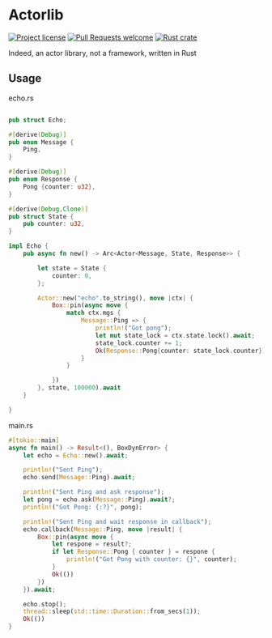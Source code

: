 # Actorlib

[![Project license](https://img.shields.io/github/license/evgenyigumnov/actor-lib.svg?style=flat-square)](LICENSE)
[![Pull Requests welcome](https://img.shields.io/badge/PRs-welcome-ff69b4.svg?style=flat-square)](https://github.com/evgenyigumnov/actor-lib/issues?q=is%3Aissue+is%3Aopen+label%3A%22help+wanted%22)
[![Rust crate](https://img.shields.io/crates/v/actorlib.svg)](https://crates.io/crates/actorlib)


Indeed, an actor library, not a framework, written in Rust


## Usage


echo.rs

```rust

pub struct Echo;

#[derive(Debug)]
pub enum Message {
    Ping,
}

#[derive(Debug)]
pub enum Response {
    Pong {counter: u32},
}

#[derive(Debug,Clone)]
pub struct State {
    pub counter: u32,
}

impl Echo {
    pub async fn new() -> Arc<Actor<Message, State, Response>> {

        let state = State {
            counter: 0,
        };

        Actor::new("echo".to_string(), move |ctx| {
            Box::pin(async move {
                match ctx.mgs {
                    Message::Ping => {
                        println!("Got pong");
                        let mut state_lock = ctx.state.lock().await;
                        state_lock.counter += 1;
                        Ok(Response::Pong{counter: state_lock.counter})
                    }
                }

            })
        }, state, 100000).await
    }

}
```

main.rs

```rust
#[tokio::main]
async fn main() -> Result<(), BoxDynError> {
    let echo = Echo::new().await;

    println!("Sent Ping");
    echo.send(Message::Ping).await;

    println!("Sent Ping and ask response");
    let pong = echo.ask(Message::Ping).await?;
    println!("Got Pong: {:?}", pong);

    println!("Sent Ping and wait response in callback");
    echo.callback(Message::Ping, move |result| {
        Box::pin(async move {
            let respone = result?;
            if let Response::Pong { counter } = respone {
                println!("Got Pong with counter: {}", counter);
            }
            Ok(())
        })
    }).await;

    echo.stop();
    thread::sleep(std::time::Duration::from_secs(1));
    Ok(())
}
```